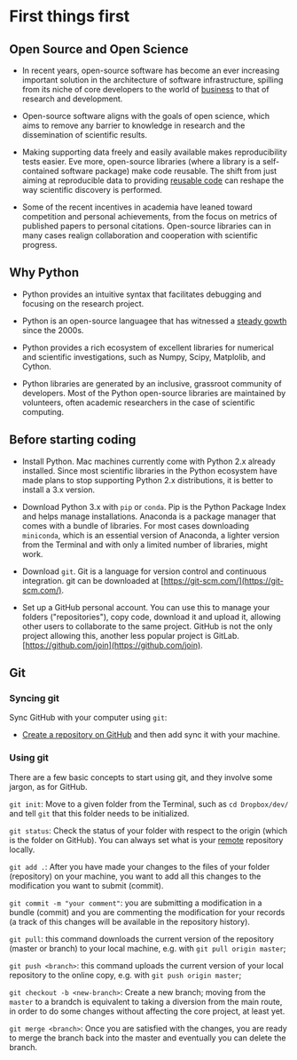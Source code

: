 # First things first

## Open Source and Open Science
- In recent years, open-source software has become an ever increasing important solution in the architecture of software infrastructure, spilling from its niche of core developers to the world of [business](https://techcrunch.com/2019/01/12/how-open-source-software-took-over-the-world/) to that of research and development. 

- Open-source software aligns with the goals of open science, which aims to remove any barrier to knowledge in research and the dissemination of scientific results. 

- Making supporting data freely and easily available makes reproducibility tests easier. Eve more, open-source libraries (where a library is a self-contained software package) make code reusable. The shift from just aiming at reproducible data to providing [reusable code](http://gael-varoquaux.info/programming/beyond-computational-reproducibility-let-us-aim-for-reusability.html) can reshape the way scientific discovery is performed.     

- Some of the recent incentives in academia have leaned toward competition and personal achievements, from the focus on metrics of published papers to personal citations. Open-source libraries can in many cases realign collaboration and cooperation with scientific progress.  

## Why Python
- Python provides an intuitive syntax that facilitates debugging and focusing on the research project.

- Python is an open-source languagee that has witnessed a [steady gowth](https://stackoverflow.blog/2017/09/06/incredible-growth-python/) since the 2000s.

- Python provides a rich ecosystem of excellent libraries for numerical and scientific investigations, such as Numpy, Scipy, Matplolib, and Cython.

- Python libraries are generated by an inclusive, grassroot community of developers. Most of the Python open-source libraries are maintained by volunteers, often academic researchers in the case of scientific computing.    

## Before starting coding 

- Install Python. Mac machines currently come with Python 2.x already installed. 
Since most scientific libraries in the Python ecosystem have made plans to stop supporting Python 2.x distributions, it is better to install a 3.x version. 

- Download Python 3.x with `pip` or `conda`. Pip is the Python Package Index and helps manage installations. 
Anaconda is a package manager that comes with a bundle of libraries. For most cases downloading `miniconda`, which is an essential version of Anaconda, a lighter version from the Terminal and with only a limited number of libraries, might work.

- Download `git`. Git is a language for version control and continuous integration. git can be downloaded at [https://git-scm.com/](https://git-scm.com/).

- Set up a GitHub personal account. You can use this to manage your folders ("repositories"), copy code, download it and upload it, allowing other users to collaborate to the same project. 
GitHub is not the only project allowing this, another less popular project is GitLab.
[https://github.com/join](https://github.com/join). 


## Git

### Syncing git
Sync GitHub with your computer using `git`: 
- [Create a repository on GitHub](https://help.github.com/articles/adding-an-existing-project-to-github-using-the-command-line/) and then add sync it with your machine.  

### Using git
There are a few basic concepts to start using git, and they involve some jargon, as for GitHub. 

`git init`: Move to a given folder from the Terminal, such as `cd Dropbox/dev/` and tell `git` that this folder needs to be initialized. 

`git status`: Check the status of your folder with respect to the origin (which is the folder on GitHub). You can always set what is your [remote](https://help.github.com/articles/adding-a-remote/) repository locally.  

`git add .`: After you have made your changes to the files of your folder (repository) on your machine, you want to add all this changes to the modification you want to submit (commit). 

`git commit -m "your comment"`: you are submitting a modification in a bundle (commit) and you are commenting the modification for your records (a track of this changes will be available in the repository history). 

`git pull`: this command downloads the current version of the repository (master or branch) to your local machine, e.g. with `git pull origin master`;

`git push <branch>`: this command uploads the current version of your local repository to the online copy, e.g. with `git push origin master`;

`git checkout -b <new-branch>`: Create a new branch; moving from the `master` to a brandch is equivalent to taking a diversion from the main route, in order to do some changes without affecting the core project, at least yet. 

`git merge <branch>`: Once you are satisfied with the changes, you are ready to merge the branch back into the master and eventually you can delete the branch. 
